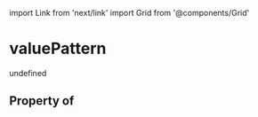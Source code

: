 import Link from 'next/link'
import Grid from '@components/Grid'

# valuePattern

undefined

## Property of



